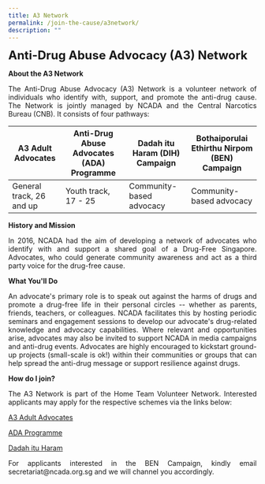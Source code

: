 ```yaml
---
title: A3 Network
permalink: /join-the-cause/a3network/
description: ""
---
```

<font size="5"> <b>Anti-Drug Abuse Advocacy (A3) Network</b></font>

<b>About the A3 Network</b>

<p align="justify">The Anti-Drug Abuse Advocacy (A3) Network is a volunteer network of individuals who identify with, support, and promote the anti-drug cause. The Network is jointly managed by NCADA and the Central Narcotics Bureau (CNB). It consists of four pathways: </p>



| A3 Adult Advocates | Anti-Drug Abuse Advocates (ADA) Programme | Dadah itu Haram (DIH) Campaign | Bothaiporulai Ethirthu Nirpom (BEN) Campaign|
| -------- | -------- | -------- |-------- |
| General track, 26 and up    | Youth track, 17 - 25     | Community-based advocacy  | Community-based advocacy    | 


**History and Mission**
<p align="justify"> In 2016, NCADA 
had the aim of developing a network of
advocates who identify with and support a shared goal of a Drug-Free Singapore. Advocates, who could generate community awareness and act as a third party voice for the drug-free cause. </p>

**What You'll Do**
<p align="justify"> An advocate's primary role is to speak out against the harms of drugs and promote a drug-free life in their personal circles -- whether as parents, friends, teachers, or colleagues. NCADA facilitates this by hosting periodic seminars and engagement sessions to develop our advocate's drug-related knowledge and advocacy capabilities. Where relevant and opportunities arise, advocates may also be invited to support NCADA in media campaigns and anti-drug events. Advocates are highly encouraged to kickstart ground-up projects (small-scale is ok!) within their communities or groups that can help spread the anti-drug message or support resilience against drugs. </p>
	
**How do I join?**
<p align="justify">The A3 Network is part of the Home Team Volunteer Network. Interested applicants may apply for the respective schemes via the links below:
	
<p><a href="https://go.gov.sg/a3aavolunteer">A3 Adult Advocates</a></p>
<p><a href="https://go.gov.sg/a3adavolunteer">ADA Programme</a></p>
<p><a href="https://go.gov.sg/a3dihvolunteer">Dadah itu Haram</a></p>

<p align="justify"> For applicants interested in the BEN Campaign, kindly email secretariat@ncada.org.sg and we will channel you accordingly. </p>